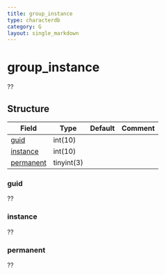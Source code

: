 ```yaml
---
title: group_instance
type: characterdb
category: G
layout: single_markdown
---
```


# group_instance
??

## Structure

Field                       | Type          | Default | Comment
--------------------------- | ------------- | ------- | -------
[guid](#guid)               | int(10)       |         |        
[instance](#instance)       | int(10)       |         |        
[permanent](#permanent)     | tinyint(3)    |         |      

### guid

??

### instance

??

### permanent

??
